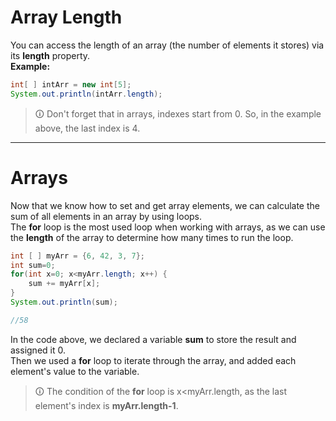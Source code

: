 # Array Length
You can access the length of an array (the number of elements it stores) via its **length** property.  
**Example:**

```java
int[ ] intArr = new int[5];
System.out.println(intArr.length);
```

>🛈 Don't forget that in arrays, indexes start from 0. So, in the example above, the last index is 4.

---

# Arrays  
Now that we know how to set and get array elements, we can calculate the sum of all elements in an array by using loops.  
The **for** loop is the most used loop when working with arrays, as we can use the **length** of the array to determine how many times to run the loop.

```java
int [ ] myArr = {6, 42, 3, 7};
int sum=0;
for(int x=0; x<myArr.length; x++) {
	sum += myArr[x];
}
System.out.println(sum);

//58
```

In the code above, we declared a variable **sum** to store the result and assigned it 0.  
Then we used a **for** loop to iterate through the array, and added each element's value to the variable.

>🛈 The condition of the **for** loop is x<myArr.length, as the last element's index is **myArr.length-1**.
